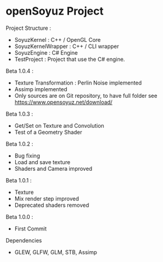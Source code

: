 # openSoyuz Project

Project Structure :
- SoyuzKernel : C++ / OpenGL Core
- SoyuzKernelWrapper : C++ / CLI wrapper
- SoyuzEngine : C# Engine
- TestProject : Project that use the C# engine.

Beta 1.0.4 :
- Texture Transformation : Perlin Noise implemented
- Assimp implemented
- Only sources are on Git repository, to have full folder see https://www.opensoyuz.net/download/

Beta 1.0.3 :
- Get/Set on Texture and Convolution
- Test of a Geometry Shader

Beta 1.0.2 :
- Bug fixing
- Load and save texture
- Shaders and Camera improved

Beta 1.0.1 :
- Texture
- Mix render step improved
- Deprecated shaders removed

Beta 1.0.0 :
- First Commit

Dependencies
- GLEW, GLFW, GLM, STB, Assimp
